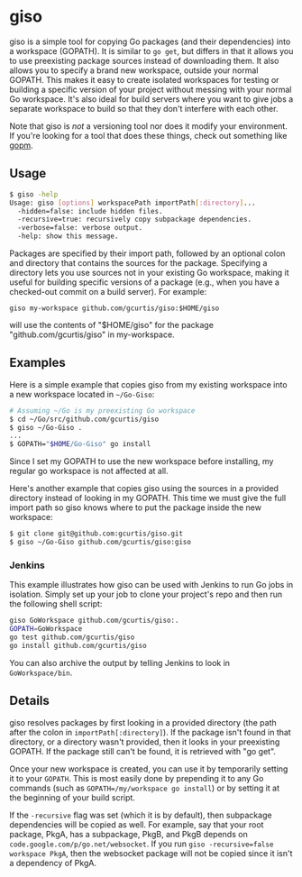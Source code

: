 giso
====

giso is a simple tool for copying Go packages (and their dependencies) into a workspace (GOPATH). It is similar to `go get`, but differs in that it allows you to use preexisting package sources instead of downloading them. It also allows you to specify a brand new workspace, outside your normal GOPATH. This makes it easy to create isolated workspaces for testing or building a specific version of your project without messing with your normal Go workspace. It's also ideal for build servers where you want to give jobs a separate workspace to build so that they don't interfere with each other.

Note that giso is _not_ a versioning tool nor does it modify your environment. If you're looking for a tool that does these things, check out something like [gopm](https://github.com/gpmgo/gopm).

Usage
-----

```bash
$ giso -help
Usage: giso [options] workspacePath importPath[:directory]...
  -hidden=false: include hidden files.
  -recursive=true: recursively copy subpackage dependencies.
  -verbose=false: verbose output.
  -help: show this message.
```

Packages are specified by their import path, followed by an optional colon and directory that contains the sources for the package. Specifying a directory lets you use sources not in your existing Go workspace, making it useful for building specific versions of a package (e.g., when you have a checked-out commit on a build server). For example:

    giso my-workspace github.com/gcurtis/giso:$HOME/giso

will use the contents of "$HOME/giso" for the package "github.com/gcurtis/giso" in my-workspace.

Examples
--------

Here is a simple example that copies giso from my existing workspace into a new workspace located in `~/Go-Giso`:

```bash
# Assuming ~/Go is my preexisting Go workspace
$ cd ~/Go/src/github.com/gcurtis/giso
$ giso ~/Go-Giso .
...
$ GOPATH="$HOME/Go-Giso" go install
```

Since I set my GOPATH to use the new workspace before installing, my regular go workspace is not affected at all.

Here's another example that copies giso using the sources in a provided directory instead of looking in my GOPATH. This time we must give the full import path so giso knows where to put the package inside the new workspace:

```bash
$ git clone git@github.com:gcurtis/giso.git
$ giso ~/Go-Giso github.com/gcurtis/giso:giso
```

### Jenkins

This example illustrates how giso can be used with Jenkins to run Go jobs in isolation. Simply set up your job to clone your project's repo and then run the following shell script:

```bash
giso GoWorkspace github.com/gcurtis/giso:.
GOPATH=GoWorkspace
go test github.com/gcurtis/giso
go install github.com/gcurtis/giso
```

You can also archive the output by telling Jenkins to look in `GoWorkspace/bin`.

Details
-------

giso resolves packages by first looking in a provided directory (the path after the colon in `importPath[:directory]`). If the package isn't found in that directory, or a directory wasn't provided, then it looks in your preexisting GOPATH. If the package still can't be found, it is retrieved with "go get".

Once your new workspace is created, you can use it by temporarily setting it to your `GOPATH`. This is most easily done by prepending it to any Go commands (such as `GOPATH=/my/workspace go install`) or by setting it at the beginning of your build script.

If the `-recursive` flag was set (which it is by default), then subpackage dependencies will be copied as well. For example, say that your root package, PkgA, has a subpackage, PkgB, and PkgB depends on `code.google.com/p/go.net/websocket`. If you run `giso -recursive=false workspace PkgA`, then the websocket package will not be copied since it isn't a dependency of PkgA.
